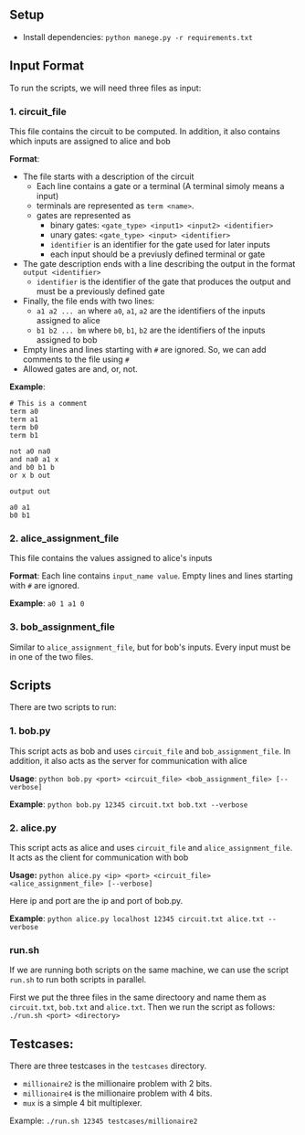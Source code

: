 ## Setup
-  Install dependencies:
``python manege.py -r requirements.txt``

## Input Format


To run the scripts, we will need three files as input:

### 1.  circuit_file

This file contains the circuit to be computed. In addition, it also contains which inputs are assigned to alice and bob

**Format**:
- The file starts with a description of the circuit
    - Each line contains a gate or a terminal (A terminal simoly means a input)
    - terminals are represented as `term <name>`.
    - gates are represented as 
       - binary gates: `<gate_type> <input1> <input2> <identifier>` 
       - unary gates: `<gate_type> <input> <identifier>`
       - `identifier` is an identifier for the gate used for later inputs
       - each input should be a previusly defined terminal or gate 
- The gate description ends with a line describing the output in the format `output <identifier>`
   - `identifier` is the identifier of the gate that produces the output and must be a previously defined gate
- Finally, the file ends with two lines:
   - `a1 a2 ... an` where `a0`, `a1`, `a2` are the identifiers of the inputs assigned to alice
   - `b1 b2 ... bm` where `b0`, `b1`, `b2` are the identifiers of the inputs assigned to bob
- Empty lines and lines starting with `#` are ignored. So, we can add comments to the file using `#`
- Allowed gates are and, or, not.

**Example**:
  ```
  # This is a comment
  term a0
  term a1
  term b0
  term b1
    
  not a0 na0
  and na0 a1 x
  and b0 b1 b
  or x b out
    
  output out
    
  a0 a1
  b0 b1
  ```

### 2. alice_assignment_file

This file contains the values assigned to alice's inputs

**Format**: Each line contains `input_name value`. Empty lines and lines starting with `#` are ignored.

**Example**:
    ```
    a0 1
    a1 0
    ```
  
### 3. bob_assignment_file
Similar to `alice_assignment_file`, but for bob's inputs. Every input must be in one of the two files. 


## Scripts
There are two scripts to run:
### 1. **bob.py**
This script acts as bob and uses `circuit_file` and `bob_assignment_file`. In addition, it also acts as the server for communication with alice

**Usage**: `python bob.py <port> <circuit_file> <bob_assignment_file> [--verbose]`

**Example**: `python bob.py 12345 circuit.txt bob.txt --verbose`

### 2. **alice.py**
This script acts as alice and uses `circuit_file` and `alice_assignment_file`. It acts as the client for communication with bob

**Usage:** `python alice.py <ip> <port> <circuit_file> <alice_assignment_file> [--verbose]`

Here ip and port are the ip and port of bob.py.

**Example**: `python alice.py localhost 12345 circuit.txt alice.txt --verbose`



### **run.sh**
If we are running both scripts on the same machine, we can use the script `run.sh` to run both scripts in parallel.

First we put the three files in the same directoory and name them as `circuit.txt`, `bob.txt` and `alice.txt`. 
Then we run the script as follows:
```./run.sh <port> <directory>```

## Testcases:
There are three testcases in the `testcases` directory. 
- `millionaire2` is the millionaire problem with 2 bits.
- `millionaire4` is the millionaire problem with 4 bits.
- `mux` is a simple 4 bit multiplexer.

Example:
```./run.sh 12345 testcases/millionaire2```



